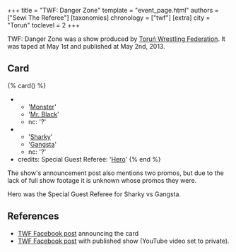 +++
title = "TWF: Danger Zone"
template = "event_page.html"
authors = ["Sewi The Referee"]
[taxonomies]
chronology = ["twf"]
[extra]
city = "Toruń"
toclevel = 2
+++

TWF: Danger Zone was a show produced by [Toruń Wrestling Federation](@/o/twf.md). It was taped at May 1st and published at May 2nd, 2013.

## Card

{% card() %}
- - '[Monster](@/w/chris-hunter.md)'
  - '[Mr. Black](@/w/mr-black.md)'
  - nc: '?'
- - '[Sharky](@/w/sharky.md)'
  - '[Gangsta](@/w/jay-revolt.md)'
  - nc: '?'
- credits:
    Special Guest Referee: '[Hero](@/w/pj-blake.md)'
{% end %}

The show's announcement post also mentions two promos, but due to the lack of full show footage it is unknown whose promos they were.

Hero was the Special Guest Referee for Sharky vs Gangsta.

## References

* [TWF Facebook post](https://www.facebook.com/TorunWrestlingFederation/posts/pfbid05jYjZKqFfp1zCPkrkL4Tw2rFiSQs8DMUr4ScMaHtW3NN27WuAMwK4EamUhkERgayl) announcing the card
* [TWF Facebook post](https://www.facebook.com/TorunWrestlingFederation/posts/558434084196206) with published show (YouTube video set to private).
